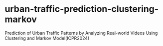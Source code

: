 # urban-traffic-prediction-clustering-markov
Prediction of Urban Traffic Patterns by Analyzing Real-world Videos Using Clustering and Markov Model(ICPR2024)
